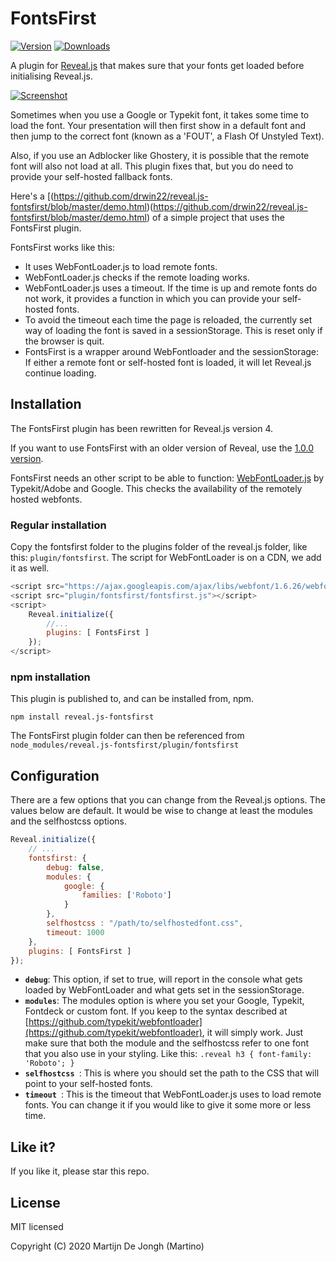 # FontsFirst

[![Version](https://img.shields.io/npm/v/reveal.js-fontsfirst)](#) [![Downloads](https://img.shields.io/npm/dt/reveal.js-fontsfirst)](https://github.com/Martinomagnifico/reveal.js-fontsfirst/archive/refs/heads/master.zip)

A plugin for [Reveal.js](https://revealjs.com) that makes sure that your fonts get loaded before initialising Reveal.js.

[![Screenshot](screenshot.png)](https://drwin22.github.io/reveal.js-fontsfirst/demo.html)


Sometimes when you use a Google or Typekit font, it takes some time to load the font. Your presentation will then first show in a default font and then jump to the correct font (known as a 'FOUT', a Flash Of Unstyled Text). 

Also, if you use an Adblocker like Ghostery, it is possible that the remote font will also not load at all. This plugin fixes that, but you do need to provide your self-hosted fallback fonts.

Here's a [(https://github.com/drwin22/reveal.js-fontsfirst/blob/master/demo.html)(https://github.com/drwin22/reveal.js-fontsfirst/blob/master/demo.html) of a simple project that uses the FontsFirst plugin.

FontsFirst works like this:

* It uses WebFontLoader.js to load remote fonts.
* WebFontLoader.js checks if the remote loading works.
* WebFontLoader.js uses a timeout. If the time is up and remote fonts do not work, it provides a function in which you can provide your self-hosted fonts.
* To avoid the timeout each time the page is reloaded, the currently set way of loading the font is saved in a sessionStorage. This is reset only if the browser is quit.
* FontsFirst is a wrapper around WebFontloader and the sessionStorage: If either a remote font or self-hosted font is loaded, it will let Reveal.js continue loading. 



## Installation

The FontsFirst plugin has been rewritten for Reveal.js version 4.

If you want to use FontsFirst with an older version of Reveal, use the [1.0.0 version](https://github.com/Martinomagnifico/reveal.js-fontsfirst/releases).

FontsFirst needs an other script to be able to function: [WebFontLoader.js](https://github.com/typekit/webfontloader) by Typekit/Adobe and Google. This checks the availability of the remotely hosted webfonts.


### Regular installation

Copy the fontsfirst folder to the plugins folder of the reveal.js folder, like this: `plugin/fontsfirst`. The script for WebFontLoader is on a CDN, we add it as well.


```javascript
<script src="https://ajax.googleapis.com/ajax/libs/webfont/1.6.26/webfont.js"></script>
<script src="plugin/fontsfirst/fontsfirst.js"></script>
<script>
    Reveal.initialize({
        //...
        plugins: [ FontsFirst ]
    });
</script>
```
### npm installation

This plugin is published to, and can be installed from, npm.

```console
npm install reveal.js-fontsfirst
```
The FontsFirst plugin folder can then be referenced from `node_modules/reveal.js-fontsfirst/plugin/fontsfirst `


## Configuration

There are a few options that you can change from the Reveal.js options. The values below are default. It would be wise to change at least the modules and the selfhostcss options. 

```javascript
Reveal.initialize({
	// ...
	fontsfirst: {
		debug: false,
		modules: {
			google: {
				families: ['Roboto']
			}
		},
		selfhostcss : "/path/to/selfhostedfont.css",
		timeout: 1000
	},
	plugins: [ FontsFirst ]
});
```

* **`debug`**: This option, if set to true, will report in the console what gets loaded by WebFontLoader and what gets set in the sessionStorage. 
* **`modules`**: The modules option is where you set your Google, Typekit, Fontdeck or custom font. If you keep to the syntax described at [https://github.com/typekit/webfontloader](https://github.com/typekit/webfontloader), it will simply work. Just make sure that both the module and the selfhostcss refer to one font that you also use in your styling. Like this: `.reveal h3 { font-family: 'Roboto'; }`
* **`selfhostcss `**: This is where you should set the path to the CSS that will point to your self-hosted fonts.
* **`timeout `**: This is the timeout that WebFontLoader.js uses to load remote fonts. You can change it if you would like to give it some more or less time. 



## Like it?

If you like it, please star this repo.




## License
MIT licensed

Copyright (C) 2020 Martijn De Jongh (Martino)
